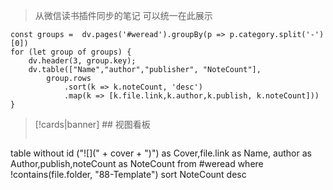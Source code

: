 > 从微信读书插件同步的笔记 可以统一在此展示 

```dataviewjs
const groups =  dv.pages('#weread').groupBy(p => p.category.split('-')[0])
for (let group of groups) {
	dv.header(3, group.key);
	dv.table(["Name","author","publisher", "NoteCount"],
		group.rows
			.sort(k => k.noteCount, 'desc')
			.map(k => [k.file.link,k.author,k.publish, k.noteCount]))
}

```


> [!cards|banner] ## 视图看板
>```dataview
table without id ("![](" + cover + ")") as Cover,file.link as Name, author as Author,publish,noteCount as NoteCount
from #weread 
where !contains(file.folder, "88-Template") 
sort NoteCount desc
>```

